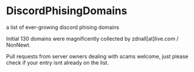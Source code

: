 # DiscordPhisingDomains
a list of ever-growing discord phising domains

Initial 130 domains were magnificently collected by zdnall[at]live.com / NonNewt.

Pull requests from server owners dealing with scams welcome, just please check if your entry isnt already on the list.
